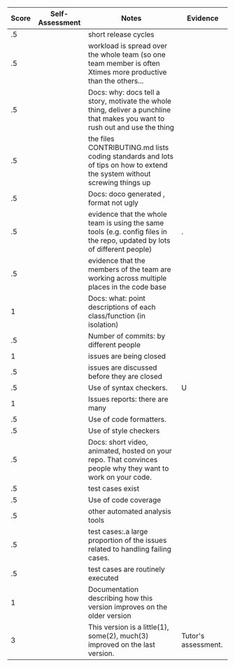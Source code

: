 | Score | Self-Assessment | Notes | Evidence |
| --- | --- | ---- | ------ |
|.5|  |short release cycles| |
|.5|  | workload is spread over the whole team (so one team member is often Xtimes more productive than the others...| |
|.5|  |Docs: why: docs tell a story, motivate the whole thing, deliver a punchline that makes you want to rush out and use the thing | |
|.5|  |the files CONTRIBUTING.md lists coding standards and lots of tips on how to extend the system without screwing things up  | |
|.5| |Docs: doco generated , format not ugly  | |
|.5|  | evidence that the whole team is using the same tools (e.g. config files in the repo, updated by lots of different people) | .|
|.5|  | evidence that the members of the team are working across multiple places in the code base | |
|1|  |Docs: what: point descriptions of each class/function (in isolation)  | |
|.5|  | Number of commits: by different people  | |
|1| |issues are being closed | |
|.5|  | issues are discussed before they are closed |  |
|.5|  | Use of syntax checkers. | U|
|1| | Issues reports: there are many  | |
|.5|  | Use of code formatters. |  |
|.5|  | Use of style checkers |  |
|.5|  | Docs: short video, animated, hosted on your repo. That convinces people why they want to work on your code. | |
|.5|  | test cases exist  |  |
|.5|  | Use of code coverage  | |
|.5|  | other automated analysis tools  |  |
|.5|  |test cases:.a large proportion of the issues related to handling failing cases. | |
|.5|  |test cases are routinely executed |  |
|1| |Documentation describing how this version improves on the older version| |
|3|  | This version is a little(1), some(2), much(3) improved on the last version.|Tutor's assessment.| 
